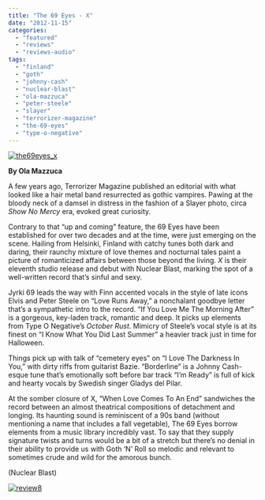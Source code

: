 ```yaml
---
title: "The 69 Eyes - X"
date: "2012-11-15"
categories: 
  - "featured"
  - "reviews"
  - "reviews-audio"
tags: 
  - "finland"
  - "goth"
  - "johnny-cash"
  - "nuclear-blast"
  - "ola-mazzuca"
  - "peter-steele"
  - "slayer"
  - "terrorizer-magazine"
  - "the-69-eyes"
  - "type-o-negative"
---
```


[![](http://www.hellbound.ca/wp-content/uploads/2012/11/the69eyes_x.jpg "the69eyes_x")](http://www.hellbound.ca/2012/11/the-69-eyes-x/the69eyes_x/)

**By Ola Mazzuca**

A few years ago, Terrorizer Magazine published an editorial with what looked like a hair metal band resurrected as gothic vampires. Pawing at the bloody neck of a damsel in distress in the fashion of a Slayer photo, circa _Show No Mercy_ era, evoked great curiosity.

Contrary to that “up and coming” feature, the 69 Eyes have been established for over two decades and at the time, were just emerging on the scene. Hailing from Helsinki, Finland with catchy tunes both dark and daring, their raunchy mixture of love themes and nocturnal tales paint a picture of romanticized affairs between those beyond the living. _X_ is their eleventh studio release and debut with Nuclear Blast, marking the spot of a well-written record that’s sinful and sexy.

Jyrki 69 leads the way with Finn accented vocals in the style of late icons Elvis and Peter Steele on “Love Runs Away,” a nonchalant goodbye letter that’s a sympathetic intro to the record. “If You Love Me The Morning After” is a gorgeous, key-laden track, romantic and deep. It picks up elements from Type O Negative’s _October Rust_. Mimicry of Steele’s vocal style is at its finest on “I Know What You Did Last Summer” a heavier track just in time for Halloween.

Things pick up with talk of “cemetery eyes” on “I Love The Darkness In You,” with dirty riffs from guitarist Bazie. “Borderline” is a Johnny Cash-esque tune that’s emotionally soft before bar track “I’m Ready” is full of kick and hearty vocals by Swedish singer Gladys del Pilar.

At the somber closure of X, “When Love Comes To An End” sandwiches the record between an almost theatrical compositions of detachment and longing. Its haunting sound is reminiscent of a 90s band (without mentioning a name that includes a fall vegetable), The 69 Eyes borrow elements from a music library incredibly vast. To say that they supply signature twists and turns would be a bit of a stretch but there’s no denial in their ability to provide us with Goth ‘N’ Roll so melodic and relevant to sometimes crude and wild for the amorous bunch.

(Nuclear Blast)

[![](http://www.hellbound.ca/wp-content/uploads/2009/07/review8.png "review8")](http://www.hellbound.ca/2009/07/tardy-brothers-bloodline/review8-6/)
